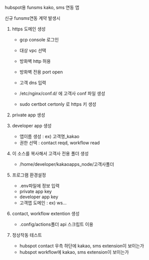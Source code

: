 hubspot용 funsms kako, sms 연동 앱

신규 funsms연동 계약 발생시 

1. https 도메인 생성
   - gcp console 로그인
      
   - 대상 vpc 선택
   - 방화벽 http 허용
   - 방화벽 전용 port open
   - 고객 dns 입력
   - /etc/nginx/conf.d/ 에 고객사 conf 파일 생성
   - sudo certbot certonly 로 https 키 생성
   
2. private app 생성
   
3. developer app 생성
   - 앱이름 생성 : ex) 고객명_kakao
   - 권한 선택 : contact reqd, workflow read
   
4. 이 소스를 복사해서 고객사 전용 폴더 생성
   - /home/developer/kakaoapps_node/고객사폴더
   
5. 프로그램 환경설정
   - .env파일에 정보 입력
   - private app key
   - developer app key
   - 고객앱 도메인 : ex) ws...

6. contact, workflow extention 생성
   - .config/actions폴더 api 스크립트 이용

7. 정상작동 테스트
    - hubspot contact 우측 하단에 kakao, sms extension이 보이는가
    - hubspot workflow에 kakao, sms extension이 보이는가



